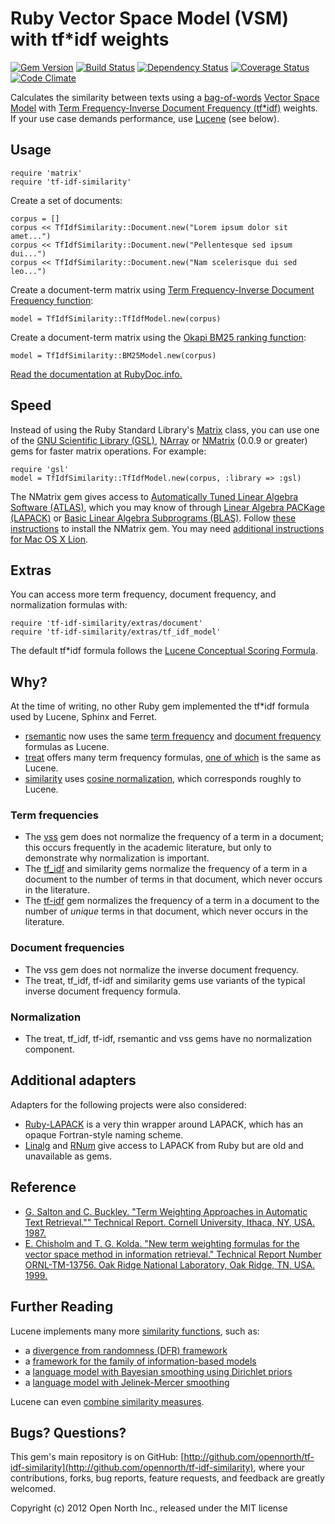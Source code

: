 # Ruby Vector Space Model (VSM) with tf*idf weights

[![Gem Version](https://badge.fury.io/rb/tf-idf-similarity.svg)](http://badge.fury.io/rb/tf-idf-similarity)
[![Build Status](https://secure.travis-ci.org/opennorth/tf-idf-similarity.png)](http://travis-ci.org/opennorth/tf-idf-similarity)
[![Dependency Status](https://gemnasium.com/opennorth/tf-idf-similarity.png)](https://gemnasium.com/opennorth/tf-idf-similarity)
[![Coverage Status](https://coveralls.io/repos/opennorth/tf-idf-similarity/badge.png?branch=master)](https://coveralls.io/r/opennorth/tf-idf-similarity)
[![Code Climate](https://codeclimate.com/github/opennorth/tf-idf-similarity.png)](https://codeclimate.com/github/opennorth/tf-idf-similarity)

Calculates the similarity between texts using a [bag-of-words](http://en.wikipedia.org/wiki/Bag_of_words_model) [Vector Space Model](http://en.wikipedia.org/wiki/Vector_space_model) with [Term Frequency-Inverse Document Frequency (tf*idf)](http://en.wikipedia.org/wiki/Tf*idf) weights. If your use case demands performance, use [Lucene](http://lucene.apache.org/core/) (see below).

## Usage

    require 'matrix'
    require 'tf-idf-similarity'

Create a set of documents:

    corpus = []
    corpus << TfIdfSimilarity::Document.new("Lorem ipsum dolor sit amet...")
    corpus << TfIdfSimilarity::Document.new("Pellentesque sed ipsum dui...")
    corpus << TfIdfSimilarity::Document.new("Nam scelerisque dui sed leo...")

Create a document-term matrix using [Term Frequency-Inverse Document Frequency function](http://en.wikipedia.org/wiki/):

    model = TfIdfSimilarity::TfIdfModel.new(corpus)

Create a document-term matrix using the [Okapi BM25 ranking function](http://en.wikipedia.org/wiki/Okapi_BM25):

    model = TfIdfSimilarity::BM25Model.new(corpus)

[Read the documentation at RubyDoc.info.](http://rubydoc.info/gems/tf-idf-similarity)

## Speed

Instead of using the Ruby Standard Library's [Matrix](http://www.ruby-doc.org/stdlib-2.0/libdoc/matrix/rdoc/Matrix.html) class, you can use one of the [GNU Scientific Library (GSL)](http://www.gnu.org/software/gsl/), [NArray](http://narray.rubyforge.org/) or [NMatrix](https://github.com/SciRuby/nmatrix) (0.0.9 or greater) gems for faster matrix operations. For example:

    require 'gsl'
    model = TfIdfSimilarity::TfIdfModel.new(corpus, :library => :gsl)

The NMatrix gem gives access to [Automatically Tuned Linear Algebra Software (ATLAS)](http://math-atlas.sourceforge.net/), which you may know of through [Linear Algebra PACKage (LAPACK)](http://www.netlib.org/lapack/) or [Basic Linear Algebra Subprograms (BLAS)](http://www.netlib.org/blas/). Follow [these instructions](https://github.com/SciRuby/nmatrix#synopsis) to install the NMatrix gem. You may need [additional instructions for Mac OS X Lion](https://github.com/SciRuby/nmatrix/wiki/Installation).

## Extras

You can access more term frequency, document frequency, and normalization formulas with:

    require 'tf-idf-similarity/extras/document'
    require 'tf-idf-similarity/extras/tf_idf_model'

The default tf*idf formula follows the [Lucene Conceptual Scoring Formula](http://lucene.apache.org/core/4_0_0-BETA/core/org/apache/lucene/search/similarities/TFIDFSimilarity.html).

## Why?

At the time of writing, no other Ruby gem implemented the tf*idf formula used by Lucene, Sphinx and Ferret.

* [rsemantic](https://github.com/josephwilk/rsemantic) now uses the same [term frequency](https://github.com/josephwilk/rsemantic/blob/master/lib/semantic/transform/tf_idf_transform.rb#L14) and [document frequency](https://github.com/josephwilk/rsemantic/blob/master/lib/semantic/transform/tf_idf_transform.rb#L13) formulas as Lucene.
* [treat](https://github.com/louismullie/treat) offers many term frequency formulas, [one of which](https://github.com/louismullie/treat/blob/master/lib/treat/workers/extractors/tf_idf/native.rb#L13) is the same as Lucene.
* [similarity](https://github.com/bbcrd/Similarity) uses [cosine normalization](https://github.com/bbcrd/Similarity/blob/master/lib/similarity/term_document_matrix.rb#L23), which corresponds roughly to Lucene.

### Term frequencies

* The [vss](https://github.com/mkdynamic/vss) gem does not normalize the frequency of a term in a document; this occurs frequently in the academic literature, but only to demonstrate why normalization is important.
* The [tf_idf](https://github.com/reddavis/TF-IDF) and similarity gems normalize the frequency of a term in a document to the number of terms in that document, which never occurs in the literature.
* The [tf-idf](https://github.com/mchung/tf-idf) gem normalizes the frequency of a term in a document to the number of *unique* terms in that document, which never occurs in the literature.

### Document frequencies

* The vss gem does not normalize the inverse document frequency.
* The treat, tf_idf, tf-idf and similarity gems use variants of the typical inverse document frequency formula.

### Normalization

* The treat, tf_idf, tf-idf, rsemantic and vss gems have no normalization component.

## Additional adapters

Adapters for the following projects were also considered:

* [Ruby-LAPACK](http://ruby.gfd-dennou.org/products/ruby-lapack/) is a very thin wrapper around LAPACK, which has an opaque Fortran-style naming scheme.
* [Linalg](https://github.com/quix/linalg) and [RNum](http://rnum.rubyforge.org/) give access to LAPACK from Ruby but are old and unavailable as gems.

## Reference

* [G. Salton and C. Buckley. "Term Weighting Approaches in Automatic Text Retrieval."" Technical Report. Cornell University, Ithaca, NY, USA. 1987.](http://www.cs.odu.edu/~jbollen/IR04/readings/article1-29-03.pdf)
* [E. Chisholm and T. G. Kolda. "New term weighting formulas for the vector space method in information retrieval." Technical Report Number ORNL-TM-13756. Oak Ridge National Laboratory, Oak Ridge, TN, USA. 1999.](http://www.sandia.gov/~tgkolda/pubs/bibtgkfiles/ornl-tm-13756.pdf)

## Further Reading

Lucene implements many more [similarity functions](http://lucene.apache.org/core/4_0_0-BETA/core/org/apache/lucene/search/similarities/Similarity.html), such as:

* a [divergence from randomness (DFR) framework](http://lucene.apache.org/core/4_0_0-BETA/core/org/apache/lucene/search/similarities/DFRSimilarity.html)
* a [framework for the family of information-based models](http://lucene.apache.org/core/4_0_0-BETA/core/org/apache/lucene/search/similarities/IBSimilarity.html)
* a [language model with Bayesian smoothing using Dirichlet priors](http://lucene.apache.org/core/4_0_0-BETA/core/org/apache/lucene/search/similarities/LMDirichletSimilarity.html)
* a [language model with Jelinek-Mercer smoothing](http://lucene.apache.org/core/4_0_0-BETA/core/org/apache/lucene/search/similarities/LMJelinekMercerSimilarity.html)

Lucene can even [combine similarity measures](http://lucene.apache.org/core/4_0_0-BETA/core/org/apache/lucene/search/similarities/MultiSimilarity.html).

## Bugs? Questions?

This gem's main repository is on GitHub: [http://github.com/opennorth/tf-idf-similarity](http://github.com/opennorth/tf-idf-similarity), where your contributions, forks, bug reports, feature requests, and feedback are greatly welcomed.

Copyright (c) 2012 Open North Inc., released under the MIT license
